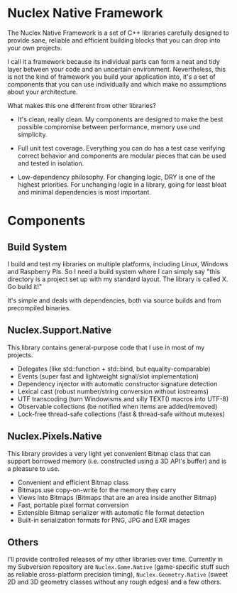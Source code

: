 Nuclex Native Framework
=======================

The Nuclex Native Framework is a set of C++ libraries carefully designed
to provide sane, reliable and efficient building blocks that you can drop
into your own projects.

I call it a framework because its individual parts can form a neat and tidy
layer between your code and an uncertain environment. Nevertheless, this is
not the kind of framework you build your application into, it's a set of
components that you can use individually and which make no assumptions
about your architecture.


What makes this one different from other libraries?

  * It's clean, really clean. My components are designed to make the best
    possible compromise between performance, memory use und simplicity.

  * Full unit test coverage. Everything you can do has a test case verifying
    correct behavior and components are modular pieces that can be used and
    tested in isolation.

  * Low-dependency philosophy. For changing logic, DRY is one of the highest
    priorities. For unchanging logic in a library, going for least bloat
    and minimal dependencies is most important.


Components
==========

Build System
------------

I build and test my libraries on multiple platforms, including Linux,
Windows and Raspberry PIs. So I need a build system where I can simply
say "this directory is a project set up with my standard layout. The library
is called X. Go build it!"

It's simple and deals with dependencies, both via source builds and from
precompiled binaries.


Nuclex.Support.Native
---------------------

This library contains general-purpose code that I use in most of my projects.

  * Delegates (like std::function + std::bind, but equality-comparable)
  * Events (super fast and lightweight signal/slot implementation)
  * Dependency injector with automatic constructor signature detection
  * Lexical cast (robust number/string conversion without iostreams)
  * UTF transcoding (turn Windowisms and silly TEXT() macros into UTF-8)
  * Observable collections (be notified when items are added/removed)
  * Lock-free thread-safe collections (fast & thread-safe without mutexes)


Nuclex.Pixels.Native
--------------------

This library provides a very light yet convenient Bitmap class that can
support borrowed memory (i.e. constructed using a 3D API's buffer) and is
a pleasure to use.

  * Convenient and efficient Bitmap class
  * Bitmaps use copy-on-write for the memory they carry
  * Views into Bitmaps (Bitmaps that are an area inside another Bitmap)
  * Fast, portable pixel format conversion
  * Extensible Bitmap serializer with automatic file format detection
  * Built-in serialization formats for PNG, JPG and EXR images


Others
------

I'll provide controlled releases of my other libraries over time. Currently
in my Subversion repository are `Nuclex.Game.Native`  (game-specific stuff
such as reliable cross-platform precision timing), `Nuclex.Geometry.Native`
(sweet 2D and 3D geometry classes without any rough edges) and a few others.

